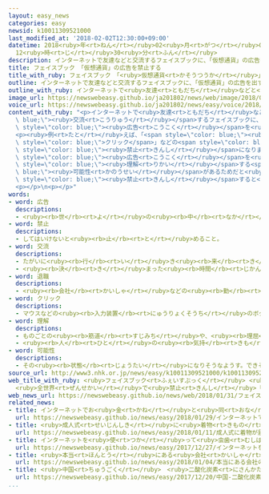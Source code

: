```yaml
---
layout: easy_news
categories: easy
newsid: k10011309521000
last_modified_at: '2018-02-02T12:30:00+09:00'
datetime: 2018<ruby>年<rt>ねん</rt></ruby>02<ruby>月<rt>がつ</rt></ruby>02<ruby>日<rt>にち</rt></ruby>
  12<ruby>時<rt>じ</rt></ruby>30<ruby>分<rt>ふん</rt></ruby>
description: インターネットで友達などと交流するフェイスブックに、「仮想通貨」の広告を出すことができなくなりました。
title: フェイスブック　「仮想通貨」の広告を禁止する
title_with_ruby: フェイスブック　「<ruby>仮想通貨<rt>かそうつうか</rt></ruby>」の<ruby>広告<rt>こうこく</rt></ruby>を<ruby>禁止<rt>きんし</rt></ruby>する
outline: インターネットで友達などと交流するフェイスブックに、「仮想通貨」の広告を出すことができなくなりました。
outline_with_ruby: インターネットで<ruby>友達<rt>ともだち</rt></ruby>などと<ruby>交流<rt>こうりゅう</rt></ruby>するフェイスブックに、「<ruby>仮想通貨<rt>かそうつうか</rt></ruby>」の<ruby>広告<rt>こうこく</rt></ruby>を<ruby>出<rt>だ</rt></ruby>すことができなくなりました。
image_url: https://newswebeasy.github.io/ja201802/news/web/image/2018/01/31/K10011309521_1801311151_1801311155_01_02.jpg
voice_url: https://newswebeasy.github.io/ja201802/news/easy/voice/2018/02/02/k10011309521000.mp3
content_with_ruby: "<p>インターネットで<ruby>友達<rt>ともだち</rt></ruby>などと<span style=\"color:\
  \ blue;\"><ruby>交流<rt>こうりゅう</rt></ruby></span>するフェイスブックに、「<ruby>仮想通貨<rt>かそうつうか</rt></ruby>」の<span\
  \ style=\"color: blue;\"><ruby>広告<rt>こうこく</rt></ruby></span>を<ruby>出<rt>だ</rt></ruby>すことができなくなりました。「<ruby>仮想通貨<rt>かそうつうか</rt></ruby>」はインターネットでお<ruby>金<rt>かね</rt></ruby>と<ruby>同<rt>おな</rt></ruby>じように<ruby>使<rt>つか</rt></ruby>うことができるものです。</p>\n\
  <p><ruby>例<rt>たと</rt></ruby>えば、「<span style=\"color: blue;\"><ruby>退職<rt>たいしょく</rt></ruby></span>したときにもらったお<ruby>金<rt>かね</rt></ruby>で<ruby>仮想通貨<rt>かそうつうか</rt></ruby>のビットコインを<ruby>買<rt>か</rt></ruby>おう」や、「<ruby>失敗<rt>しっぱい</rt></ruby>しない<ruby>仮想通貨<rt>かそうつうか</rt></ruby>についてもっと<ruby>知<rt>し</rt></ruby>りたい<ruby>人<rt>ひと</rt></ruby>はここを<span\
  \ style=\"color: blue;\">クリック</span>」などの<span style=\"color: blue;\"><ruby>広告<rt>こうこく</rt></ruby></span>が<span\
  \ style=\"color: blue;\"><ruby>禁止<rt>きんし</rt></ruby></span>になりました。</p>\n<p>フェイスブックの<ruby>会社<rt>かいしゃ</rt></ruby>は、<span\
  \ style=\"color: blue;\"><ruby>広告<rt>こうこく</rt></ruby></span>を<ruby>見<rt>み</rt></ruby>た<ruby>人<rt>ひと</rt></ruby>が<ruby>間違<rt>まちが</rt></ruby>えて<span\
  \ style=\"color: blue;\"><ruby>理解<rt>りかい</rt></ruby></span>する<span style=\"color:\
  \ blue;\"><ruby>可能性<rt>かのうせい</rt></ruby></span>があるためだと<ruby>説明<rt>せつめい</rt></ruby>しています。<ruby>会社<rt>かいしゃ</rt></ruby>は、インスタグラムでも<span\
  \ style=\"color: blue;\"><ruby>禁止<rt>きんし</rt></ruby></span>すると<ruby>言<rt>い</rt></ruby>っています。</p>\n\
  <p></p>\n<p></p>"
words:
- word: 広告
  descriptions:
  - <ruby><rb>世</rb><rt>よ</rt></ruby>の<ruby><rb>中</rb><rt>なか</rt></ruby>の<ruby><rb>人々</rb><rt>ひとびと</rt></ruby>に<ruby><rb>広</rb><rt>ひろ</rt></ruby>く<ruby><rb>知</rb><rt>し</rt></ruby>らせること。また、<ruby><rb>知</rb><rt>し</rt></ruby>らせるために<ruby><rb>書</rb><rt>か</rt></ruby>かれたものなど。コマーシャル。
- word: 禁止
  descriptions:
  - してはいけないと<ruby><rb>止</rb><rt>と</rt></ruby>めること。
- word: 交流
  descriptions:
  - たがいに<ruby><rb>行</rb><rt>い</rt></ruby>き<ruby><rb>来</rb><rt>き</rt></ruby>すること。<ruby><rb>交</rb><rt>ま</rt></ruby>じり<ruby><rb>合</rb><rt>あ</rt></ruby>うこと。
  - <ruby><rb>決</rb><rt>き</rt></ruby>まった<ruby><rb>時間</rb><rt>じかん</rt></ruby>ごとに、<ruby><rb>流</rb><rt>なが</rt></ruby>れの<ruby><rb>方向</rb><rt>ほうこう</rt></ruby>が<ruby><rb>逆</rb><rt>ぎゃく</rt></ruby>になる<ruby><rb>電流</rb><rt>でんりゅう</rt></ruby>。
- word: 退職
  descriptions:
  - <ruby><rb>会社</rb><rt>かいしゃ</rt></ruby>などの<ruby><rb>勤</rb><rt>つと</rt></ruby>めをやめること。
- word: クリック
  descriptions:
  - マウスなどの<ruby><rb>入力装置</rb><rt>にゅうりょくそうち</rt></ruby>のボタンをおすこと。二<ruby><rb>回</rb><rt>かい</rt></ruby><ruby><rb>続</rb><rt>つづ</rt></ruby>けておすことをダブルクリックという。
- word: 理解
  descriptions:
  - ものごとの<ruby><rb>筋道</rb><rt>すじみち</rt></ruby>や、<ruby><rb>理屈</rb><rt>りくつ</rt></ruby>がわかること。
  - <ruby><rb>人</rb><rt>ひと</rt></ruby>の<ruby><rb>気持</rb><rt>きも</rt></ruby>ちやようすをくみ<ruby><rb>取</rb><rt>と</rt></ruby>ること。
- word: 可能性
  descriptions:
  - その<ruby><rb>状態</rb><rt>じょうたい</rt></ruby>になりそうなようす。できそうなようす。
source_url: http://www3.nhk.or.jp/news/easy/k10011309521000/k10011309521000.html
web_title_with_ruby: <ruby>フェイスブック<rt>ふぇいすぶっく</rt></ruby> <ruby>仮想<rt>かそう</rt></ruby><ruby>通貨<rt>つうか</rt></ruby>の<ruby>広告<rt>こうこく</rt></ruby>
  <ruby>全世界<rt>ぜんせかい</rt></ruby>で<ruby>禁止<rt>きんし</rt></ruby>「<ruby>虚偽<rt>きょぎ</rt></ruby>を<ruby>助長<rt>じょちょう</rt></ruby>」
web_news_url: https://newswebeasy.github.io/news/web/2018/01/31/フェイスブック-仮想通貨の広告-全世界で禁止虚偽を助長
related_news:
- title: インターネットでお<ruby>金<rt>かね</rt></ruby>と<ruby>同<rt>おな</rt></ruby>じように<ruby>使<rt>つか</rt></ruby>う「ＮＥＭ」がなくなる
  url: https://newswebeasy.github.io/news/easy/2018/01/29/インターネットでお金と同じように使うNEMがなくなる
- title: <ruby>成人式<rt>せいじんしき</rt></ruby>に<ruby>着物<rt>きもの</rt></ruby>が<ruby>届<rt>とど</rt></ruby>かないトラブル　１<ruby>億<rt>おく</rt></ruby><ruby>円<rt>えん</rt></ruby><ruby>以上<rt>いじょう</rt></ruby>の<ruby>被害<rt>ひがい</rt></ruby>
  url: https://newswebeasy.github.io/news/easy/2018/01/11/成人式に着物が届かないトラブル-1億円以上の被害
- title: インターネットを<ruby>使<rt>つか</rt></ruby>って<ruby>虫歯<rt>むしば</rt></ruby>にならないようにするサービス
  url: https://newswebeasy.github.io/news/easy/2017/12/27/インターネットを使って虫歯にならないようにするサービス
- title: <ruby>本当<rt>ほんとう</rt></ruby>にある<ruby>会社<rt>かいしゃ</rt></ruby>の<ruby>名前<rt>なまえ</rt></ruby>を<ruby>使<rt>つか</rt></ruby>ってお<ruby>金<rt>かね</rt></ruby>を<ruby>盗<rt>ぬす</rt></ruby>むメールが<ruby>多<rt>おお</rt></ruby>い
  url: https://newswebeasy.github.io/news/easy/2018/01/04/本当にある会社の名前を使ってお金を盗むメールが多い
- title: <ruby>中国<rt>ちゅうごく</rt></ruby>　<ruby>二酸化炭素<rt>にさんかたんそ</rt></ruby>を<ruby>少<rt>すく</rt></ruby>なくするために<ruby>新<rt>あたら</rt></ruby>しい<ruby>制度<rt>せいど</rt></ruby>を<ruby>始<rt>はじ</rt></ruby>める
  url: https://newswebeasy.github.io/news/easy/2017/12/20/中国-二酸化炭素を少なくするために新しい制度を始める
...
```

